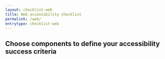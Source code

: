 ```yaml
---
layout: checklist-web
title: Web accessibility checklist
permalink: /web/
entrytype: checklist-web
---
```


## Choose components to define your accessibility success criteria